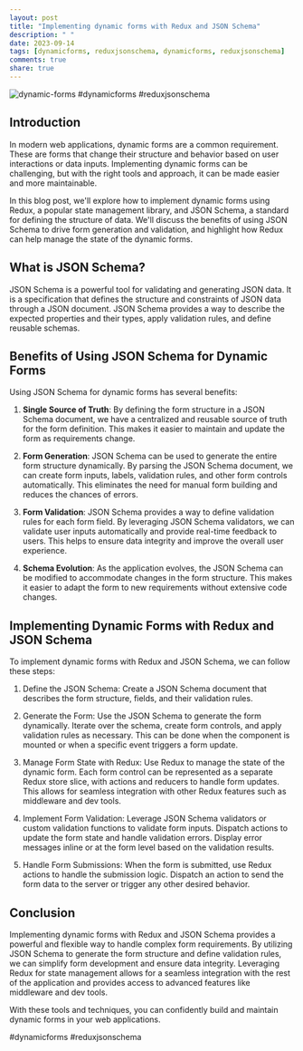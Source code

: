 ```yaml
---
layout: post
title: "Implementing dynamic forms with Redux and JSON Schema"
description: " "
date: 2023-09-14
tags: [dynamicforms, reduxjsonschema, dynamicforms, reduxjsonschema]
comments: true
share: true
---
```


![dynamic-forms](https://example.com/dynamic-forms-image.png) #dynamicforms #reduxjsonschema

## Introduction
In modern web applications, dynamic forms are a common requirement. These are forms that change their structure and behavior based on user interactions or data inputs. Implementing dynamic forms can be challenging, but with the right tools and approach, it can be made easier and more maintainable.

In this blog post, we'll explore how to implement dynamic forms using Redux, a popular state management library, and JSON Schema, a standard for defining the structure of data. We'll discuss the benefits of using JSON Schema to drive form generation and validation, and highlight how Redux can help manage the state of the dynamic forms.

## What is JSON Schema?
JSON Schema is a powerful tool for validating and generating JSON data. It is a specification that defines the structure and constraints of JSON data through a JSON document. JSON Schema provides a way to describe the expected properties and their types, apply validation rules, and define reusable schemas.

## Benefits of Using JSON Schema for Dynamic Forms
Using JSON Schema for dynamic forms has several benefits:

1. **Single Source of Truth**: By defining the form structure in a JSON Schema document, we have a centralized and reusable source of truth for the form definition. This makes it easier to maintain and update the form as requirements change.

2. **Form Generation**: JSON Schema can be used to generate the entire form structure dynamically. By parsing the JSON Schema document, we can create form inputs, labels, validation rules, and other form controls automatically. This eliminates the need for manual form building and reduces the chances of errors.

3. **Form Validation**: JSON Schema provides a way to define validation rules for each form field. By leveraging JSON Schema validators, we can validate user inputs automatically and provide real-time feedback to users. This helps to ensure data integrity and improve the overall user experience.

4. **Schema Evolution**: As the application evolves, the JSON Schema can be modified to accommodate changes in the form structure. This makes it easier to adapt the form to new requirements without extensive code changes.

## Implementing Dynamic Forms with Redux and JSON Schema
To implement dynamic forms with Redux and JSON Schema, we can follow these steps:

1. Define the JSON Schema: Create a JSON Schema document that describes the form structure, fields, and their validation rules.

2. Generate the Form: Use the JSON Schema to generate the form dynamically. Iterate over the schema, create form controls, and apply validation rules as necessary. This can be done when the component is mounted or when a specific event triggers a form update.

3. Manage Form State with Redux: Use Redux to manage the state of the dynamic form. Each form control can be represented as a separate Redux store slice, with actions and reducers to handle form updates. This allows for seamless integration with other Redux features such as middleware and dev tools.

4. Implement Form Validation: Leverage JSON Schema validators or custom validation functions to validate form inputs. Dispatch actions to update the form state and handle validation errors. Display error messages inline or at the form level based on the validation results.

5. Handle Form Submissions: When the form is submitted, use Redux actions to handle the submission logic. Dispatch an action to send the form data to the server or trigger any other desired behavior.

## Conclusion
Implementing dynamic forms with Redux and JSON Schema provides a powerful and flexible way to handle complex form requirements. By utilizing JSON Schema to generate the form structure and define validation rules, we can simplify form development and ensure data integrity. Leveraging Redux for state management allows for a seamless integration with the rest of the application and provides access to advanced features like middleware and dev tools.

With these tools and techniques, you can confidently build and maintain dynamic forms in your web applications.

#dynamicforms #reduxjsonschema